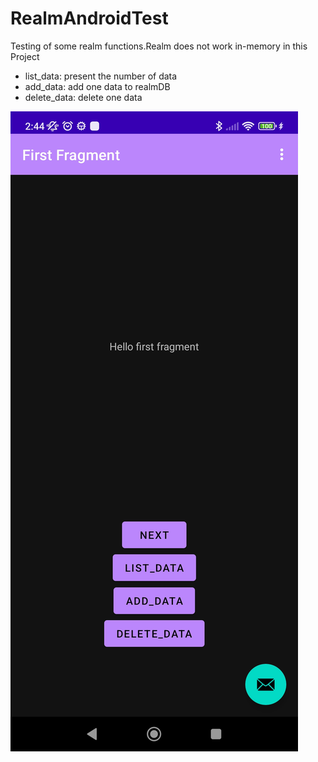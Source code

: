 # RealmAndroidTest

Testing of some realm functions.Realm does not work in-memory in this Project
- list_data: present the number of data
- add_data: add one data to realmDB
- delete_data: delete one data

![Screenshot](realmtestapp.jpg)

